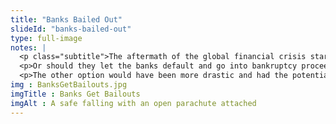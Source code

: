 ```yaml
--- 
title: "Banks Bailed Out"
slideId: "banks-bailed-out"
type: full-image
notes: |
  <p class="subtitle">The aftermath of the global financial crisis started with questions surrounding the fate of these insoluble banks. Should the government bail out the banks through a huge stimulus package or let them fail? To avoid more possible damage, the government ended up bailing out the banks.</p>
  <p>Or should they let the banks default and go into bankruptcy proceedings? Each potential "solution" came with its own drawbacks. Bailing out the banks would keep an inherently flawed financial system intact. Additionally, the concept of moral hazard was an issue. Would the banks really learn their lesson if they were summarily rescued without being punished for their negligence? Critics said banks would likely not change their behavior and a repeat of the global financial crisis could occur without major reformation.</p>
  <p>The other option would have been more drastic and had the potential for even greater disruption. Letting the insoluble banks default would likely lead to even more savings being wiped out. This would, however, reduce the existing financial system to rubble. Burning it all down would have consequences, but at least we would have the opportunity to build a more fair financial system.</p>
img : BanksGetBailouts.jpg
imgTitle : Banks Get Bailouts
imgAlt : A safe falling with an open parachute attached
---
```

